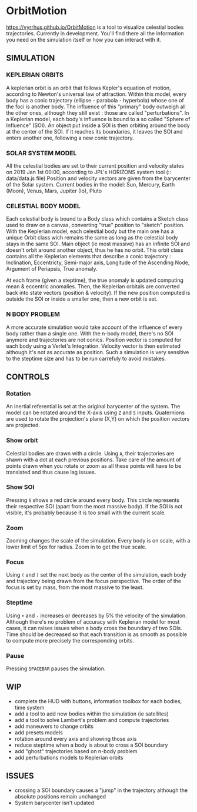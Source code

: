 # OrbitMotion

https://vyrrhus.github.io/OrbitMotion is a tool to visualize celestial bodies trajectories.
Currently in development.
You'll find there all the information you need on the simulation itself or how you can interact with it.


## SIMULATION
### KEPLERIAN ORBITS
A keplerian orbit is an orbit that follows Kepler's equation of motion, according to Newton's universal law of attraction. Within this model, every body has a conic trajectory (ellipse - parabola - hyperbola) whose one of the foci is another body.
The influence of this "primary" body outweigh all the other ones, although they still exist : those are called "perturbations". 
In a Keplerian model, each body's influence is bound to a so called "Sphere of Influence" (SOI). An object put inside a SOI is then orbiting around the body at the center of the SOI. If it reaches its boundaries, it leaves the SOI and enters another one, following a new conic trajectory.

### SOLAR SYSTEM MODEL
All the celestial bodies are set to their current position and velocity states on 2019 Jan 1st 00:00, according to JPL's HORIZONS system tool (:: data/data.js file)
Position and velocity vectors are given from the barycenter of the Solar system.
Current bodies in the model:
Sun, Mercury, Earth (Moon), Venus, Mars, Jupiter (Io), Pluto

###  CELESTIAL BODY MODEL
Each celestial body is bound to a Body class which contains a Sketch class used to draw on a canvas, converting "true" position to "sketch" position.
With the Keplerian model, each celestial body but the main one has a unique Orbit class wich remains the same as long as the celestial body stays in the same SOI. Main object (ie most massive) has an infinite SOI and doesn't orbit around another object, thus he has no orbit. 
This orbit class contains all the Keplerian elements that describe a conic trajectory : 
Inclination, Eccentricty, Semi-major axis, Longitude of the Ascending Node, Argument of Periapsis, True anomaly.

At each frame (given a steptime), the true anomaly is updated computing mean & eccentric anomalies.
Then, the Keplerian orbitals are converted back into state vectors (position & velocity).
If the new position computed is outside the SOI or inside a smaller one, then a new orbit is set.

### N BODY PROBLEM
A more accurate simulation would take account of the influence of every body rather than a single one.
With the n-body model, there's no SOI anymore and trajectories are not conics.
Position vector is computed for each body using a Verlet's Integration. Velocity vector is then estimated although it's not as accurate as position.
Such a simulation is very sensitive to the steptime size and has to be run carrefuly to avoid mistakes.

## CONTROLS
### Rotation
An inertial referential is set at the original barycenter of the system.
The model can be rotated around the X-axis using `Z` and `S` inputs.
Quaternions are used to rotate the projection's plane (X,Y) on which the position vectors are projected.

### Show orbit
Celestial bodies are drawn with a circle. Using `A`, their trajectories are shawn with a dot at each previous positions.
Take care of the amount of points drawn when you rotate or zoom as all these points will have to be translated and thus cause lag issues.

### Show SOI
Pressing `S` shows a red circle around every body. This circle represents their respective SOI (apart from the most massive body).
If the SOI is not visible, it's probably because it is too small with the current scale.

### Zoom
Zooming changes the scale of the simulation. Every body is on scale, with a lower limit of 5px for radius. Zoom in to get the true scale.

### Focus
Using `(` and `)` set the next body as the center of the simulation, each body and trajectory being drawn from the focus perspective.
The order of the focus is set by mass, from the most massive to the least.

### Steptime
Using `+` and `-` increases or decreases by 5% the velocity of the simulation.
Although there's no problem of accuracy with Keplerian model for most cases, it can raises issues when a body cross the boundary of two SOIs. Time should be decreased so that each transition is as smooth as possible to compute more precisely the corresponding orbits.

### Pause
Pressing `SPACEBAR` pauses the simulation.


## WIP
- complete the HUD with buttons, information toolbox for each bodies, time system
- add a tool to add new bodies within the simulation (ie satellites)
- add a tool to solve Lambert's problem and compute trajectories
- add maneuvers to change orbits
- add presets models
- rotation around every axis and showing those axis
- reduce steptime when a body is about to cross a SOI boundary
- add "ghost" trajectories based on n-body problem
- add perturbations models to Keplerian orbits

## ISSUES
- crossing a SOI boundary causes a "jump" in the trajectory although the absolute positions remain unchanged
- System barycenter isn't updated
